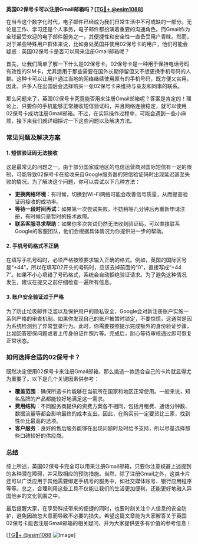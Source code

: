 **英国02保号卡可以注册Gmail邮箱吗？[[TG💪+ @esim1088](https://t.me/s/esim1088)]**

在当今这个数字化时代，电子邮件已经成为我们日常生活中不可或缺的一部分。无论是工作、学习还是个人事务，电子邮件都扮演着重要的沟通角色。而Gmail作为全球最受欢迎的电子邮件服务之一，其便捷性和安全性一直备受用户青睐。然而，对于某些特殊用户群体来说，比如身处英国并使用02保号卡的用户，他们可能会疑惑：英国02保号卡是否可以用来注册Gmail邮箱呢？

首先，让我们简单了解一下什么是02保号卡。02保号卡是一种用于保持电话号码有效性的SIM卡，尤其适用于那些需要在国外长期停留但又不想更换手机号码的人群。这种卡可以让用户通过当地的网络继续使用原有的手机号码，既方便又实用。因此，许多人在出国后会选择购买一张02保号卡来维持与亲友和同事的联系。

那么问题来了，英国02保号卡究竟能否用来注册Gmail邮箱呢？答案是肯定的！理论上，只要你的手机能够正常接收短信验证码，并且网络连接稳定，就可以使用02保号卡成功注册Gmail邮箱。不过，在实际操作过程中，可能会遇到一些小麻烦，接下来我们就详细探讨一下这些问题以及解决方法。

### **常见问题及解决方案**

#### **1. 短信验证码无法接收**
这是最常见的问题之一。由于部分国家或地区的电信运营商对国际短信有一定的限制，可能导致02保号卡在接收来自Google服务器的短信验证码时出现延迟甚至失败的情况。为了解决这个问题，你可以尝试以下几种方法：

- **更换网络环境**：有时候，切换到Wi-Fi网络可能会改善信号质量，从而提高验证码接收的成功率。
- **等待一段时间再试**：如果第一次尝试失败，不妨稍等几分钟后再重新申请注册，有时候只是暂时的技术故障。
- **联系客服寻求帮助**：如果你多次尝试仍然无法收到验证码，可以直接联系Google的客服团队，他们会根据具体情况为你提供进一步的帮助。

#### **2. 手机号码格式不正确**
在填写手机号码时，必须严格按照要求输入正确的格式。例如，英国的国际区号是“+44”，所以在填写02开头的号码时，应该去掉前面的“0”，直接写成“+44 7”。如果不小心填错了号码格式，系统会自动拒绝验证请求。为了避免这种情况发生，建议在提交之前仔细检查一遍所有信息。

#### **3. 账户安全验证过于严格**
为了防止垃圾邮件泛滥以及保护用户的隐私安全，Google会对新注册账户实施一系列严格的审查机制。如果你发现自己的账户被暂时锁定，不要惊慌，这通常是因为系统检测到了异常登录行为。此时，你需要按照提示完成额外的身份验证步骤，比如回答密保问题或者上传身份证件照片等。完成后，耐心等待审核通过即可恢复正常状态。

### **如何选择合适的02保号卡？**

既然决定使用02保号卡来注册Gmail邮箱，那么挑选一款适合自己的卡片就显得尤为重要了。以下是几个关键因素供参考：

- **覆盖范围**：确保所选卡片能够在当前所在国家和地区正常使用。一般来说，知名品牌的产品都能较好地满足这一需求。
- **费用结构**：不同服务商提供的资费方案各不相同，包括月租费、通话分钟数、数据流量等都会影响最终的成本支出。因此，在购买前一定要货比三家，找到性价比最高的选项。
- **客户服务**：良好的售后服务能够在出现问题时及时给予支持，所以尽量选择那些口碑较好的供应商。

### **总结**

综上所述，英国02保号卡完全可以用来注册Gmail邮箱，只要你注意规避上述提到的各种潜在障碍，并采取相应的预防措施。当然，除了注册Gmail之外，这类卡片还可以广泛应用于其他需要绑定手机号的服务中，如社交媒体账号、银行应用程序等等。总之，合理利用这些工具不仅能让我们的生活更加便利，还能更好地融入异国他乡的文化氛围之中。

最后提醒大家，在享受科技带来的便捷的同时，也要时刻关注个人信息的安全防护，避免因疏忽大意而导致不必要的损失。希望这篇文章能为大家解答关于英国02保号卡能否注册Gmail邮箱的相关疑问，并为大家提供更多有价值的参考信息！

[[TG💪+ @esim1088](https://t.me/s/esim1088) ![Image](https://i.postimg.cc/4NQfJmqS/Snipaste-2025-05-13-00-14-12.png)]